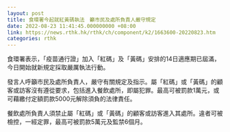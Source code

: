 ```yaml
---
layout: post
title: 食環署今起就紅黃碼執法　籲市民及處所負責人嚴守規定
date: 2022-08-23 11:41:45.000000000 +08:00
link: https://news.rthk.hk/rthk/ch/component/k2/1663600-20220823.htm
categories: rthk
---
```


食環署表示，「疫苗通行證」加入「紅碼」及「黃碼」安排的14日適應期已屆滿，今日開始就新規定採取嚴厲執法行動。 　　

發言人呼籲市民及處所負責人，嚴守有關規定及指示。屬「紅碼」或「黃碼」的顧客或訪客沒有遵從要求，包括進入餐飲處所，即屬犯罪。最高可被罰款1萬元，或可藉繳付定額罰款5000元解除須負的法律責任。

餐飲處所負責人須禁止屬「紅碼」或「黃碼」的顧客或訪客進入其處所。違者可被檢控，一經定罪，最高可被罰款5萬元及監禁6個月。
